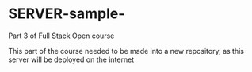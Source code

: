 # SERVER-sample-
Part 3 of Full Stack Open course

This part of the course needed to be made into a new repository, as this server will be deployed on the internet
